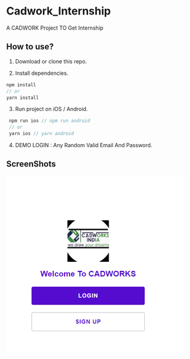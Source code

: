 # Cadwork_Internship
 A CADWORK Project TO Get Internship

## How to use?

1. Download or clone this repo.

2. Install dependencies.

```js
npm install
// or
yarn install
```

3. Run project on iOS / Android.

```js
 npm run ios // npm run android
 // or
 yarn ios // yarn android
```
4. DEMO LOGIN : Any Random Valid Email And Password.


## ScreenShots

![alt text](https://github.com/mk-knight23/Cadwork_Internship/blob/main/Screenshots/23.png?raw=true)
